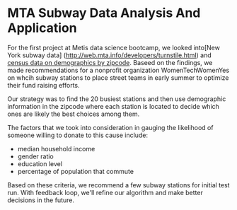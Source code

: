 # MTA Subway Data Analysis And Application

For the first project at Metis data science bootcamp, we looked into[New York subway data] (http://web.mta.info/developers/turnstile.html) and [census data on demographics by zipcode](http://zipatlas.com/). Baseed on the findings, we made recommendations for a nonprofit organization WomenTechWomenYes on whcih subway stations to place street teams in early summer to optimize their fund raising efforts.

Our strategy was to find the 20 busiest stations and then use demographic information in the zipcode where each station is located to decide which ones are likely the best choices among them.

The factors that we took into consideration in gauging the likelihood of someone willing to donate to this cause include:
* median household income
* gender ratio
* education level
* percentage of population that commute

Based on these criteria, we recommend a few subway stations for initial test run. With feedback loop, we'll refine our algorithm and make better decisions in the future.
